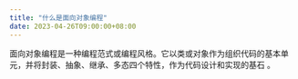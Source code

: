 ```yaml
---
title: "什么是面向对象编程"
date: 2023-04-26T09:00:00+08:00
---
```


面向对象编程是一种编程范式或编程风格。它以类或对象作为组织代码的基本单元，并将封装、抽象、继承、多态四个特性，作为代码设计和实现的基石 。
